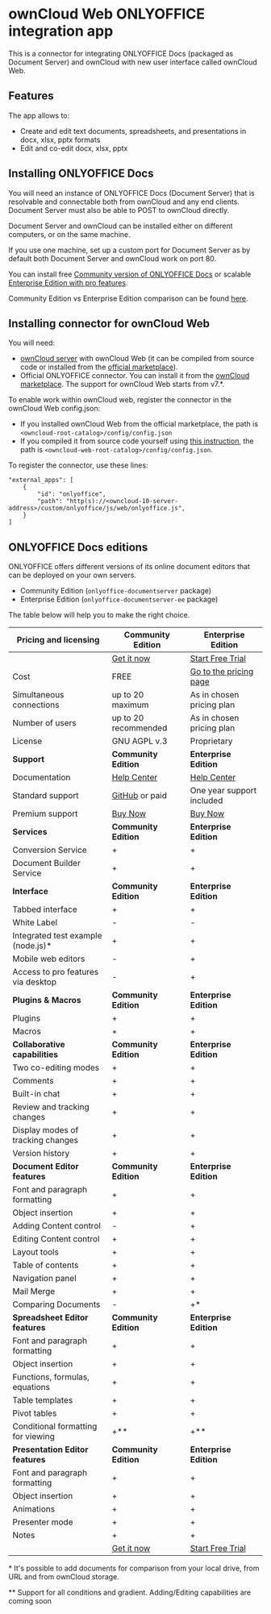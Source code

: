 # ownCloud Web ONLYOFFICE integration app

This is a connector for integrating ONLYOFFICE Docs (packaged as Document Server) and ownCloud with new user interface called ownCloud Web.

## Features

The app allows to:

* Create and edit text documents, spreadsheets, and presentations in docx, xlsx, pptx formats
* Edit and co-edit docx, xlsx, pptx

## Installing ONLYOFFICE Docs

You will need an instance of ONLYOFFICE Docs (Document Server) that is resolvable and connectable both from ownCloud and any end clients. Document Server must also be able to POST to ownCloud directly.

Document Server and ownCloud can be installed either on different computers, or on the same machine. 

If you use one machine, set up a custom port for Document Server as by default both Document Server and ownCloud work on port 80.

You can install free [Community version of ONLYOFFICE Docs](https://helpcenter.onlyoffice.com/installation/docs-community-index.aspx) or scalable [Enterprise Edition with pro features](https://helpcenter.onlyoffice.com/installation/docs-enterprise-index.aspx).

Community Edition vs Enterprise Edition comparison can be found [here](#onlyoffice-docs-editions).

## Installing connector for ownCloud Web

You will need:
* [ownCloud server](https://owncloud.com/download-server/#owncloud-server) with ownCloud Web (it can be compiled from source code or installed from the [official marketplace](https://marketplace.owncloud.com/apps/web)).
* Official ONLYOFFICE connector. You can install it from the [ownCloud marketplace](https://marketplace.owncloud.com/apps/onlyoffice). The support for ownCloud Web starts from v7.*.

To enable work within ownCloud web, register the connector in the ownCloud Web config.json:

* If you installed ownCloud Web from the official marketplace, the path is `<owncloud-root-catalog>/config/config.json`
* If you compiled it from source code yourself using [this instruction](https://owncloud.dev/clients/web/backend-oc10/#running-web), the path is `<owncloud-web-root-catalog>/config/config.json`.

To register the connector, use these lines:

```
"external_apps": [
    {
        "id": "onlyoffice",
        "path": "http(s)://<owncloud-10-server-address>/custom/onlyoffice/js/web/onlyoffice.js",
    }
]
```

## ONLYOFFICE Docs editions

ONLYOFFICE offers different versions of its online document editors that can be deployed on your own servers.

* Community Edition (`onlyoffice-documentserver` package)
* Enterprise Edition (`onlyoffice-documentserver-ee` package)

The table below will help you to make the right choice.

| Pricing and licensing | Community Edition | Enterprise Edition |
| ------------- | ------------- | ------------- |
| | [Get it now](https://www.onlyoffice.com/download.aspx?utm_source=github&utm_medium=cpc&utm_campaign=GitHubOwncloudWeb)  | [Start Free Trial](https://www.onlyoffice.com/enterprise-edition-free.aspx?utm_source=github&utm_medium=cpc&utm_campaign=GitHubOwncloudWeb)  |
| Cost  | FREE  | [Go to the pricing page](https://www.onlyoffice.com/docs-enterprise-prices.aspx?utm_source=github&utm_medium=cpc&utm_campaign=GitHubOwncloudWeb)  |
| Simultaneous connections | up to 20 maximum  | As in chosen pricing plan |
| Number of users | up to 20 recommended | As in chosen pricing plan |
| License | GNU AGPL v.3 | Proprietary |
| **Support** | **Community Edition** | **Enterprise Edition** |
| Documentation | [Help Center](https://helpcenter.onlyoffice.com/installation/docs-community-index.aspx) | [Help Center](https://helpcenter.onlyoffice.com/installation/docs-enterprise-index.aspx) |
| Standard support | [GitHub](https://github.com/ONLYOFFICE/DocumentServer/issues) or paid | One year support included |
| Premium support | [Buy Now](https://www.onlyoffice.com/support.aspx?utm_source=github&utm_medium=cpc&utm_campaign=GitHubOwncloudWeb) | [Buy Now](https://www.onlyoffice.com/support.aspx?utm_source=github&utm_medium=cpc&utm_campaign=GitHubOwncloudWeb) |
| **Services** | **Community Edition** | **Enterprise Edition** |
| Conversion Service                | + | + |
| Document Builder Service          | + | + |
| **Interface** | **Community Edition** | **Enterprise Edition** |
| Tabbed interface                       | + | + |
| White Label                            | - | - |
| Integrated test example (node.js)*     | + | + |
| Mobile web editors | - | + |
| Access to pro features via desktop     | - | + |
| **Plugins & Macros** | **Community Edition** | **Enterprise Edition** |
| Plugins                           | + | + |
| Macros                            | + | + |
| **Collaborative capabilities** | **Community Edition** | **Enterprise Edition** |
| Two co-editing modes              | + | + |
| Comments                          | + | + |
| Built-in chat                     | + | + |
| Review and tracking changes       | + | + |
| Display modes of tracking changes | + | + |
| Version history                   | + | + |
| **Document Editor features** | **Community Edition** | **Enterprise Edition** |
| Font and paragraph formatting   | + | + |
| Object insertion                | + | + |
| Adding Content control          | - | + | 
| Editing Content control         | + | + | 
| Layout tools                    | + | + |
| Table of contents               | + | + |
| Navigation panel                | + | + |
| Mail Merge                      | + | + |
| Comparing Documents             | - | +* |
| **Spreadsheet Editor features** | **Community Edition** | **Enterprise Edition** |
| Font and paragraph formatting   | + | + |
| Object insertion                | + | + |
| Functions, formulas, equations  | + | + |
| Table templates                 | + | + |
| Pivot tables                    | + | + |
| Conditional formatting  for viewing | +** | +** |
| **Presentation Editor features** | **Community Edition** | **Enterprise Edition** |
| Font and paragraph formatting   | + | + |
| Object insertion                | + | + |
| Animations                      | + | + |
| Presenter mode                  | + | + |
| Notes                           | + | + |
| | [Get it now](https://www.onlyoffice.com/download.aspx?utm_source=github&utm_medium=cpc&utm_campaign=GitHubOwncloud)  | [Start Free Trial](https://www.onlyoffice.com/enterprise-edition-free.aspx?utm_source=github&utm_medium=cpc&utm_campaign=GitHubOwncloud)  |

\*  It's possible to add documents for comparison from your local drive, from URL and from ownCloud storage.

\** Support for all conditions and gradient. Adding/Editing capabilities are coming soon


